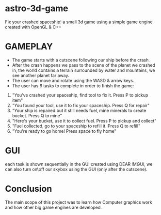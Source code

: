 # astro-3d-game
Fix your crashed spaceship! a small 3d game using a simple game engine created with OpenGL &amp; C++

# GAMEPLAY
- The game starts with a cutscene following our ship before the crash.
- After the crash happens we pass to the scene of the planet we crashed in, the world contains a terrain surrounded by water and mountains,
we see another planet far away.
- The user can move and rotate using the WASD & arrow keys.
- The user has 6 tasks to complete in order to finish the game:
1. "You've crashed your spaceship, find tool to fix it. Press P to pickup item"
2. "You found your tool, use it to fix your spaceship. Press Q for repair"
3. "Your ship is repaired but it still needs fuel, mine minerals to create bucket. Press Q to mine"
4. "Here's your bucket, use it to collect fuel. Press P to pickup and collect"
5. "Fuel collected, go to your spaceship to refill it. Press Q to refill"
6. "You're ready to go home! Press space to fly home"

# GUI
each task is shown sequentially in the GUI created using DEAR IMGUI, we can also turn on\off our skybox using the GUI (only after the cutscene).

# Conclusion 
The main scope of this project was to learn how Computer graphics work and how other big game engines are developed.
